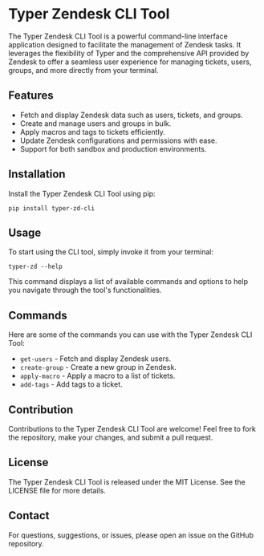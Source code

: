 
<body>
    <h1>Typer Zendesk CLI Tool</h1>
    <p>The Typer Zendesk CLI Tool is a powerful command-line interface application designed to facilitate the management of Zendesk tasks. It leverages the flexibility of Typer and the comprehensive API provided by Zendesk to offer a seamless user experience for managing tickets, users, groups, and more directly from your terminal.</p>
    
  <h2>Features</h2>
    <ul>
        <li>Fetch and display Zendesk data such as users, tickets, and groups.</li>
        <li>Create and manage users and groups in bulk.</li>
        <li>Apply macros and tags to tickets efficiently.</li>
        <li>Update Zendesk configurations and permissions with ease.</li>
        <li>Support for both sandbox and production environments.</li>
    </ul>

  <h2>Installation</h2>
    <p>Install the Typer Zendesk CLI Tool using pip:</p>
    <pre><code>pip install typer-zd-cli</code></pre>

  <h2>Usage</h2>
    <p>To start using the CLI tool, simply invoke it from your terminal:</p>
    <pre><code>typer-zd --help</code></pre>
    <p>This command displays a list of available commands and options to help you navigate through the tool's functionalities.</p>

  <h2>Commands</h2>
    <p>Here are some of the commands you can use with the Typer Zendesk CLI Tool:</p>
    <ul>
        <li><code>get-users</code> - Fetch and display Zendesk users.</li>
        <li><code>create-group</code> - Create a new group in Zendesk.</li>
        <li><code>apply-macro</code> - Apply a macro to a list of tickets.</li>
        <li><code>add-tags</code> - Add tags to a ticket.</li>
    </ul>

  <h2>Contribution</h2>
    <p>Contributions to the Typer Zendesk CLI Tool are welcome! Feel free to fork the repository, make your changes, and submit a pull request.</p>

  <h2>License</h2>
    <p>The Typer Zendesk CLI Tool is released under the MIT License. See the LICENSE file for more details.</p>

  <h2>Contact</h2>
    <p>For questions, suggestions, or issues, please open an issue on the GitHub repository.</p>
</body>

